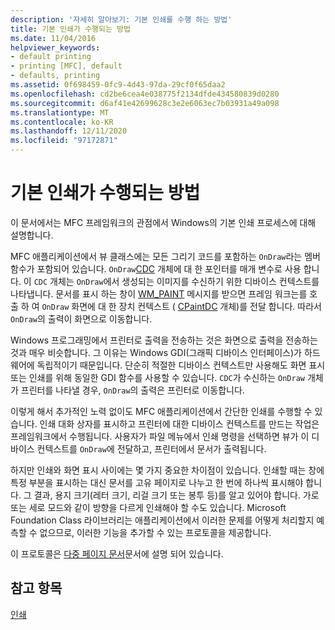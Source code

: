```yaml
---
description: '자세히 알아보기: 기본 인쇄를 수행 하는 방법'
title: 기본 인쇄가 수행되는 방법
ms.date: 11/04/2016
helpviewer_keywords:
- default printing
- printing [MFC], default
- defaults, printing
ms.assetid: 0f698459-0fc9-4d43-97da-29cf0f65daa2
ms.openlocfilehash: cd2be6cea4e038775f2134dfde434580839d0280
ms.sourcegitcommit: d6af41e42699628c3e2e6063ec7b03931a49a098
ms.translationtype: MT
ms.contentlocale: ko-KR
ms.lasthandoff: 12/11/2020
ms.locfileid: "97172871"
---
```

# <a name="how-default-printing-is-done"></a>기본 인쇄가 수행되는 방법

이 문서에서는 MFC 프레임워크의 관점에서 Windows의 기본 인쇄 프로세스에 대해 설명합니다.

MFC 애플리케이션에서 뷰 클래스에는 모든 그리기 코드를 포함하는 `OnDraw`라는 멤버 함수가 포함되어 있습니다. `OnDraw`[CDC](reference/cdc-class.md) 개체에 대 한 포인터를 매개 변수로 사용 합니다. 이 `CDC` 개체는 `OnDraw`에서 생성되는 이미지를 수신하기 위한 디바이스 컨텍스트를 나타냅니다. 문서를 표시 하는 창이 [WM_PAINT](/windows/win32/gdi/wm-paint) 메시지를 받으면 프레임 워크는를 호출 하 여 `OnDraw` 화면에 대 한 장치 컨텍스트 ( [CPaintDC](reference/cpaintdc-class.md) 개체)를 전달 합니다. 따라서 `OnDraw`의 출력이 화면으로 이동합니다.

Windows 프로그래밍에서 프린터로 출력을 전송하는 것은 화면으로 출력을 전송하는 것과 매우 비슷합니다. 그 이유는 Windows GDI(그래픽 디바이스 인터페이스)가 하드웨어에 독립적이기 때문입니다. 단순히 적절한 디바이스 컨텍스트만 사용해도 화면 표시 또는 인쇄를 위해 동일한 GDI 함수를 사용할 수 있습니다. `CDC`가 수신하는 `OnDraw` 개체가 프린터를 나타낼 경우, `OnDraw`의 출력은 프린터로 이동합니다.

이렇게 해서 추가적인 노력 없이도 MFC 애플리케이션에서 간단한 인쇄를 수행할 수 있습니다. 인쇄 대화 상자를 표시하고 프린터에 대한 디바이스 컨텍스트를 만드는 작업은 프레임워크에서 수행됩니다. 사용자가 파일 메뉴에서 인쇄 명령을 선택하면 뷰가 이 디바이스 컨텍스트를 `OnDraw`에 전달하고, 프린터에서 문서가 출력됩니다.

하지만 인쇄와 화면 표시 사이에는 몇 가지 중요한 차이점이 있습니다. 인쇄할 때는 창에 특정 부분을 표시하는 대신 문서를 고유 페이지로 나누고 한 번에 하나씩 표시해야 합니다. 그 결과, 용지 크기(레터 크기, 리걸 크기 또는 봉투 등)를 알고 있어야 합니다. 가로 또는 세로 모드와 같이 방향을 다르게 인쇄해야 할 수도 있습니다. Microsoft Foundation Class 라이브러리는 애플리케이션에서 이러한 문제를 어떻게 처리할지 예측할 수 없으므로, 이러한 기능을 추가할 수 있는 프로토콜을 제공합니다.

이 프로토콜은 [다중 페이지 문서](multipage-documents.md)문서에 설명 되어 있습니다.

## <a name="see-also"></a>참고 항목

[인쇄](printing.md)

